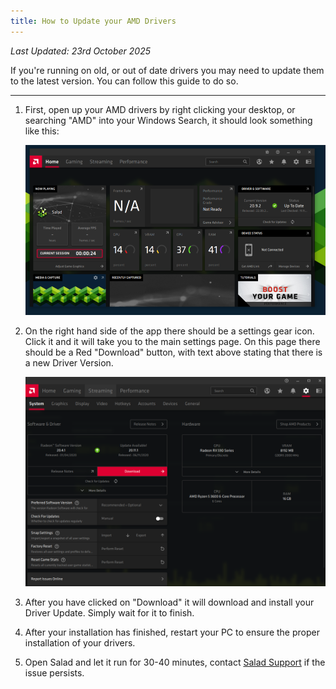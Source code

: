 ```yaml
---
title: How to Update your AMD Drivers
---
```


_Last Updated: 23rd October 2025_

If you're running on old, or out of date drivers you may need to update them to the latest version. You can follow this
guide to do so.

---

1. First, open up your AMD drivers by right clicking your desktop, or searching "AMD" into your Windows Search, it
   should look something like this:

   ![Screenshot of AMD driver app](../../../../content/images/guides/your-pc/how-to-update-my-amd-drivers-1.png)

2. On the right hand side of the app there should be a settings gear icon. Click it and it will take you to the main
   settings page. On this page there should be a Red "Download" button, with text above stating that there is a new
   Driver Version.

   ![Screenshot of AMD driver update page](../../../../content/images/guides/your-pc/how-to-update-my-amd-drivers-2.png)

3. After you have clicked on "Download" it will download and install your Driver Update. Simply wait for it to finish.
4. After your installation has finished, restart your PC to ensure the proper installation of your drivers.
5. Open Salad and let it run for 30-40 minutes, contact
   [Salad Support](/docs/guides/your-pc/216-how-to-create-a-support-ticket) if the issue persists.
